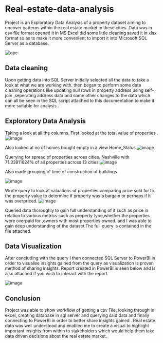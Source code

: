 # Real-estate-data-analysis
Project is an Exploratory Data Analysis of a property dataset aiming to uncover patterns within the real estate market in these cities.
Data was in csv file format opened it in MS Excel did some little cleaning saved it in xlsx format so as to make it more convenient to import it into Microsoft SQL Server as a database.

![ope](https://user-images.githubusercontent.com/107225504/226689468-203bb903-ac2a-4087-a023-0bf0cfcf93e8.jpg)

## Data cleaning
Upon getting data into SQL Server initially selected all the data to take a look at what we are working with. then began to perform some data cleaning operations like updating null rows in property address using self-join ,seperating address data and some other changes to the data which can all be seen in the SQL script attached to this documentation to make it more suitable for analysis .

## Exploratory Data Analysis
Taking a look at all the columns.
First looked at the total value of properties .
![image](https://user-images.githubusercontent.com/107225504/226691692-8aa9fe7f-8c03-4910-950b-9575490b04c6.png)

Also looked at no of homes bought empty in a view Home_Status
![image](https://user-images.githubusercontent.com/107225504/226691583-61243110-2a67-4b31-bb22-d1044db91a09.png)
 
Querying for spread of properties across cities. Nashville with 71.33911624% of all properties across 13 cities
![image](https://user-images.githubusercontent.com/107225504/226693012-8604cf5f-ef2d-4213-8856-1d9057f06fb0.png)

Also made grouping of time of construction of buildings

![image](https://user-images.githubusercontent.com/107225504/226691827-e3b2959f-b8d8-4024-824e-d845cfdd4d9c.png)


Wrote query to look at valuations of properties comparing price sold for to the property value to determine if property was a bargain or perhaps if it was overpriced.
![image](https://user-images.githubusercontent.com/107225504/226688417-bed9f677-71d2-43f3-a00a-b9c562e0b179.png)


Queried data thoroughly to gain full understanding of it such as price in relation to various metrics such as property type,whether the properties were overpaid for ,owners with most properties owned.
and I was able to gain deep understanding of the dataset.The full query is contained in the file attached. 

## Data Visualization
After concluding with the query I then connected SQL Server to PowerBI in order to visualise insights gained from the query as visualization is proven method of sharing insights.
Report created in PowerBI is seen below and is also attached if you wish to interact with the report.

![image](https://user-images.githubusercontent.com/107225504/226690120-c211345b-eb7c-4020-a45d-3f36457cf692.png)


## Conclusion
Project was able to show workflow of getting a csv File, looking through in excel, creating database in sql server and querying said data and finally connecting to PowerBI in order to better share insights gained .
Real estate data was well understood and enabled me to create a visual to highlight important insights from within to stakeholders which would help them take data driven decisions about the real estate market.


